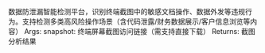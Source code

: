 数据防泄漏智能检测平台，识别终端截图中的敏感文档操作、数据外发等违规行为。支持检测多类高风险操作场景（含代码泄露/财务数据展示/客户信息浏览等内容） Args: snapshot: 终端屏幕截图访问链接（需支持直接下载） Returns: 截图分析结果